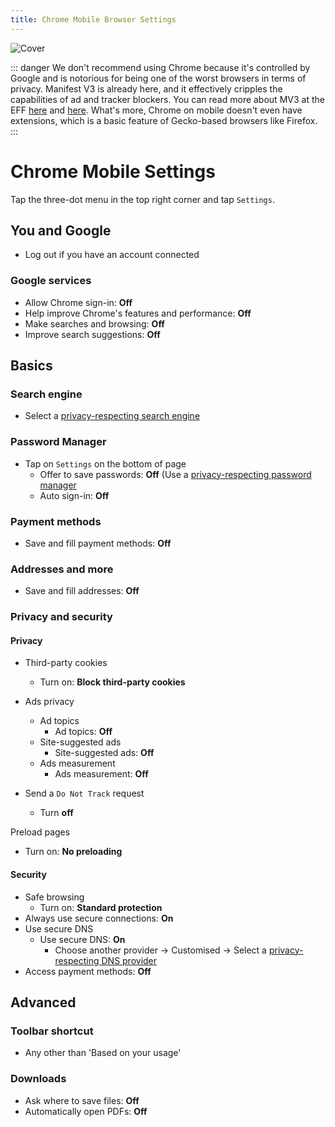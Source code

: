 ```yaml
---
title: Chrome Mobile Browser Settings
---
```


![Cover](/assets/covers/chrome.png)

::: danger
We don't recommend using Chrome because it's controlled by Google and is notorious for being one of the worst browsers in terms of privacy. Manifest V3 is already here, and it effectively cripples the capabilities of ad and tracker blockers. You can read more about MV3 at the EFF [here](https://www.eff.org/deeplinks/2021/12/chrome-users-beware-manifest-v3-deceitful-and-threatening) and [here](https://www.eff.org/deeplinks/2021/12/googles-manifest-v3-still-hurts-privacy-security-innovation). What's more, Chrome on mobile doesn't even have extensions, which is a basic feature of Gecko-based browsers like Firefox.
:::

# Chrome Mobile Settings

Tap the three-dot menu in the top right corner and tap `Settings`.

## You and Google

* Log out if you have an account connected

### Google services

* Allow Chrome sign-in: **Off**
* Help improve Chrome's features and performance: **Off**
* Make searches and browsing: **Off**
* Improve search suggestions: **Off**

## Basics

### Search engine

* Select a [privacy-respecting search engine](/recommendations/internet-browsing/search-engines)

### Password Manager

* Tap on `Settings` on the bottom of page
  * Offer to save passwords: **Off** (Use a [privacy-respecting password manager](/recommendations/software/password-managers)
  * Auto sign-in: **Off**

### Payment methods

* Save and fill payment methods: **Off**

### Addresses and more

* Save and fill addresses: **Off**

### Privacy and security

#### Privacy

* Third-party cookies
  * Turn on: **Block third-party cookies**

* Ads privacy
  * Ad topics
    * Ad topics: **Off**
  * Site-suggested ads
    * Site-suggested ads: **Off**
  * Ads measurement
    * Ads measurement: **Off**

* Send a `Do Not Track` request
  * Turn **off**

Preload pages
  * Turn on: **No preloading**

#### Security

* Safe browsing
  * Turn on: **Standard protection**
* Always use secure connections: **On**
* Use secure DNS
  * Use secure DNS: **On**
    * Choose another provider -> Customised -> Select a [privacy-respecting DNS provider](/recommendations/providers/dns-resolvers)
* Access payment methods: **Off**

## Advanced

### Toolbar shortcut

* Any other than 'Based on your usage'

### Downloads

* Ask where to save files: **Off**
* Automatically open PDFs: **Off**
